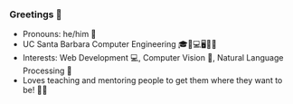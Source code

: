 ### Greetings 👋

- Pronouns: he/him 👦
- UC Santa Barbara Computer Engineering 🎓🔋💻🖥🔌💡
- Interests: Web Development 💻, Computer Vision 🤖, Natural Language Processing 💭
- Loves teaching and mentoring people to get them where they want to be! 👨‍🏫
